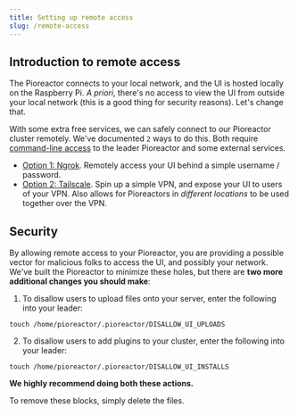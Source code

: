 ```yaml
---
title: Setting up remote access
slug: /remote-access
---
```



## Introduction to remote access

The Pioreactor connects to your local network, and the UI is hosted locally on the Raspberry Pi. _A priori_, there's no access to view the UI from outside your local network (this is a good thing for security reasons). Let's change that.

With some extra free services, we can safely connect to our Pioreactor cluster remotely. We've documented `2` ways to do this. Both require [command-line access](/user-guide/accessing-raspberry-pi) to the leader Pioreactor and some external services.


 - [Option 1: Ngrok](/user-guide/ngrok-remote-access). Remotely access your UI behind a simple username / password.
 - [Option 2: Tailscale](/user-guide/tailscale-remote-access). Spin up a simple VPN, and expose your UI to users of your VPN. Also allows for Pioreactors in _different locations_ to be used together over the VPN.


## Security

By allowing remote access to your Pioreactor, you are providing a possible vector for malicious folks to access the UI, and possibly your network. We've built the Pioreactor to minimize these holes, but there are **two more additional changes you should make**:

1. To disallow users to upload files onto your server, enter the following into your leader:
```
touch /home/pioreactor/.pioreactor/DISALLOW_UI_UPLOADS
```

2. To disallow users to add plugins to your cluster, enter the following into your leader:
```
touch /home/pioreactor/.pioreactor/DISALLOW_UI_INSTALLS
```

**We highly recommend doing both these actions.**


To remove these blocks, simply delete the files.